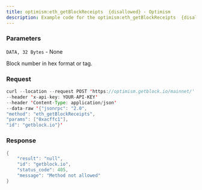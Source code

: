 ```yaml
---
title: optimism:eth_getBlockReceipts  {disallowed} - Optimism
description: Example code for the optimism:eth_getBlockReceipts  {disallowed} json-rpc method. Сomplete guide on how to use optimism:eth_getBlockReceipts  {disallowed} json-rpc in GetBlock.io Web3 documentation.
---
```


### Parameters


`DATA, 32 Bytes` - None

Block number in hex format or tag.

### Request

``` java
curl --location --request POST 'https://optimism.getblock.io/mainnet/' 
--header 'x-api-key: YOUR-API-KEY' 
--header 'Content-Type: application/json' 
--data-raw '{"jsonrpc": "2.0",
"method": "eth_getBlockReceipts",
"params": ["0xacffc1"],
"id": "getblock.io"}'
```

###  Response

``` java
{
    "result": "null",
    "id": "getblock.io",
    "status_code": 405,
    "message": "Method not allowed"
}
```

